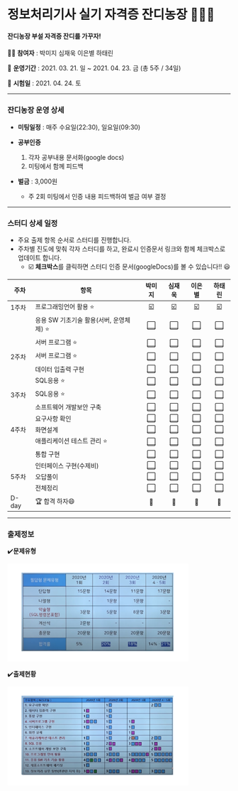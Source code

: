 # 정보처리기사 실기 자격증 잔디농장 👨‍🌾🌿

#### 잔디농장 부설 자격증 잔디를 가꾸자! 



:woman_student: **참여자** : 박미지 심재욱 이은별 하태린 

:date: **운영기간** : 2021. 03. 21. 일 ~ 2021. 04. 23. 금 (총 5주 / 34일)

:school: **시험일** : 2021. 04. 24. 토

---



### 잔디농장 운영 상세

* **미팅일정** : 매주 수요일(22:30), 일요일(09:30)

* **공부인증**
  1. 각자 공부내용 문서화(google docs)
  2. 미팅에서 함께 피드백
* **벌금** : 3,000원
  * 주 2회 미팅에서 인증 내용 피드백하여 벌금 여부 결정



---



### 스터디 상세 일정

* 주요 출제 항목 순서로 스터디를 진행합니다.
* 주차별 진도에 맞춰 각자 스터디를 하고, 완료시 인증문서 링크와 함께 체크박스로 업데이트  합니다.
  * :ballot_box_with_check: **체크박스**를 클릭하면 스터디 인증 문서(googleDocs)를 볼 수 있습니다!!​ :smiley:

| 주차  | 항목                                         |                       박미지                        |                       심재욱                        |                            이은별                            |                       하태린                        |
| ----- | -------------------------------------------- | :-------------------------------------------------: | :-------------------------------------------------: | :----------------------------------------------------------: | :-------------------------------------------------: |
| 1주차 | 프로그래밍언어 활용 :star:                   | [:ballot_box_with_check:](https://docs.google.com/document/d/1l3hszE2Ce8p4Uw6HK652rpPiV8_izAaB12eGZS17RsE/edit?usp=sharing) | [:ballot_box_with_check:](https://docs.google.com/) | [:ballot_box_with_check:](https://docs.google.com/document/d/1dP9pkxsEYi-9YAKthbDNlj8FXQFtV_ie1CUb8Ay2jrE/edit?usp=sharing) | [:ballot_box_with_check:](https://docs.google.com/) |
|       | 응용 SW 기초기술 활용(서버, 운영체제) :star: |              [:white_large_square:]()               |              [:white_large_square:]()               |                   [:white_large_square:]()                   |              [:white_large_square:]()               |
|       | 서버 프로그램 :star:                         |              [:white_large_square:]()               |              [:white_large_square:]()               |                   [:white_large_square:]()                   |              [:white_large_square:]()               |
| 2주차 | 서버 프로그램 :star:                         |              [:white_large_square:]()               |              [:white_large_square:]()               |                   [:white_large_square:]()                   |              [:white_large_square:]()               |
|       | 데이터 입출력 구현                           |              [:white_large_square:]()               |              [:white_large_square:]()               |                   [:white_large_square:]()                   |              [:white_large_square:]()               |
|       | SQL응용 :star:                               |              [:white_large_square:]()               |              [:white_large_square:]()               |                   [:white_large_square:]()                   |              [:white_large_square:]()               |
| 3주차 | SQL응용 :star:                               |              [:white_large_square:]()               |              [:white_large_square:]()               |                   [:white_large_square:]()                   |              [:white_large_square:]()               |
|       | 소프트웨어 개발보안 구축                     |              [:white_large_square:]()               |              [:white_large_square:]()               |                   [:white_large_square:]()                   |              [:white_large_square:]()               |
|       | 요구사항 확인                                |              [:white_large_square:]()               |              [:white_large_square:]()               |                   [:white_large_square:]()                   |              [:white_large_square:]()               |
| 4주차 | 화면설계                                     |              [:white_large_square:]()               |              [:white_large_square:]()               |                   [:white_large_square:]()                   |              [:white_large_square:]()               |
|       | 애플리케이션 테스트 관리 :star:              |              [:white_large_square:]()               |              [:white_large_square:]()               |                   [:white_large_square:]()                   |              [:white_large_square:]()               |
|       | 통합 구현                                    |              [:white_large_square:]()               |              [:white_large_square:]()               |                   [:white_large_square:]()                   |              [:white_large_square:]()               |
|       | 인터페이스 구현(수제비)                      |              [:white_large_square:]()               |              [:white_large_square:]()               |                   [:white_large_square:]()                   |              [:white_large_square:]()               |
| 5주차 | 오답풀이                                     |              [:white_large_square:]()               |              [:white_large_square:]()               |                   [:white_large_square:]()                   |              [:white_large_square:]()               |
|       | 전체정리                                     |              [:white_large_square:]()               |              [:white_large_square:]()               |                   [:white_large_square:]()                   |              [:white_large_square:]()               |
| D-day | :trophy: 합격 하자:smile:                    |                        :100:                        |                        :100:                        |                            :100:                             |                        :100:                        |

---



### 출제정보

:heavy_check_mark:**문제유형**

<img src="https://github.com/jandifarm/certificate/blob/master/EngineerInformationProcessing202104/img/%EB%AC%B8%EC%A0%9C%EC%9C%A0%ED%98%95.PNG" style="zoom:40%;" />



:heavy_check_mark:**출제현황**

<img src="https://github.com/jandifarm/certificate/blob/master/EngineerInformationProcessing202104/img/%EC%B6%9C%EC%A0%9C%ED%98%84%ED%99%A9.PNG" style="zoom:40%;" />

